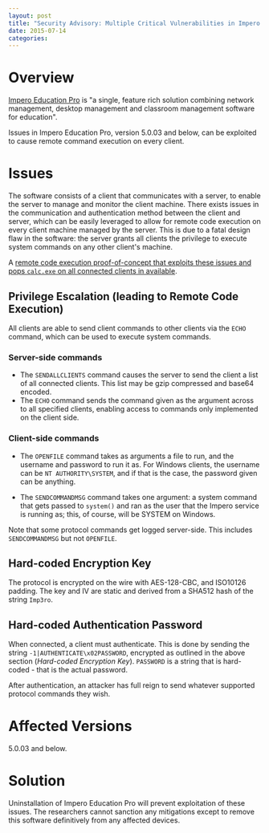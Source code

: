 ```yaml
---
layout: post
title: "Security Advisory: Multiple Critical Vulnerabilities in Impero Education Pro"
date: 2015-07-14
categories:
---
```


# Overview

[Impero Education Pro](https://www.imperosoftware.co.uk/) is "a single, feature rich solution combining network management, desktop management and classroom management software for education".

Issues in Impero Education Pro, version 5.0.03 and below, can be exploited to cause remote command execution on every client.

# Issues

The software consists of a client that communicates with a server, to enable the server to manage and monitor the client machine. There exists issues in the communication and authentication method between the client and server, which can be easily leveraged to allow for remote code execution on every client machine managed by the server. This is due to a fatal design flaw in the software: the server grants all clients the privilege to execute system commands on any other client's machine.

A [remote code execution proof-of-concept that exploits these issues and pops `calc.exe` on all connected clients in available](https://github.com/lizardhq/exploits/blob/master/impero/impero-rce-poc.php).

## Privilege Escalation (leading to Remote Code Execution)

All clients are able to send client commands to other clients via the `ECHO` command, which can be used to execute system commands.

### Server-side commands
* The `SENDALLCLIENTS` command causes the server to send the client a list of all connected clients. This list may be gzip compressed and base64 encoded.
* The `ECHO` command sends the command given as the argument across to all specified clients, enabling access to commands only implemented on the client side.

### Client-side commands

* The `OPENFILE` command takes as arguments a file to run, and the username and password to run it as. For Windows clients, the username can be `NT AUTHORITY\SYSTEM`, and if that is the case, the password given can be anything.

* The `SENDCOMMANDMSG` command takes one argument: a system command that gets passed to `system()` and ran as the user that the Impero service is running as; this, of course, will be SYSTEM on Windows.

Note that some protocol commands get logged server-side. This includes `SENDCOMMANDMSG` but not `OPENFILE`.

## Hard-coded Encryption Key

The protocol is encrypted on the wire with AES-128-CBC, and ISO10126 padding. The key and IV are static and derived from a SHA512 hash of the string `Imp3ro`.

## Hard-coded Authentication Password

When connected, a client must authenticate. This is done by sending the string `-1|AUTHENTICATE\x02PASSWORD`, encrypted as outlined in the above section (*Hard-coded Encryption Key*). `PASSWORD` is a string that is hard-coded - that is the actual password.

After authentication, an attacker has full reign to send whatever supported protocol commands they wish.

# Affected Versions

5.0.03 and below.

# Solution

Uninstallation of Impero Education Pro will prevent exploitation of these issues. The researchers cannot sanction any mitigations except to remove this software definitively from any affected devices.
